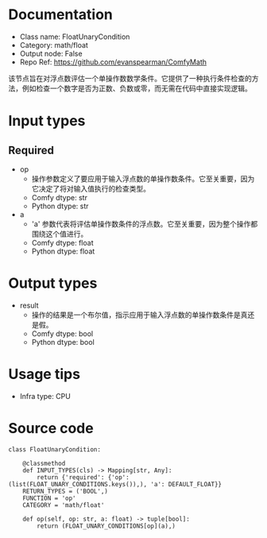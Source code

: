 # Documentation
- Class name: FloatUnaryCondition
- Category: math/float
- Output node: False
- Repo Ref: https://github.com/evanspearman/ComfyMath

该节点旨在对浮点数评估一个单操作数数学条件。它提供了一种执行条件检查的方法，例如检查一个数字是否为正数、负数或零，而无需在代码中直接实现逻辑。

# Input types
## Required
- op
    - 操作参数定义了要应用于输入浮点数的单操作数条件。它至关重要，因为它决定了将对输入值执行的检查类型。
    - Comfy dtype: str
    - Python dtype: str
- a
    - 'a' 参数代表将评估单操作数条件的浮点数。它至关重要，因为整个操作都围绕这个值进行。
    - Comfy dtype: float
    - Python dtype: float

# Output types
- result
    - 操作的结果是一个布尔值，指示应用于输入浮点数的单操作数条件是真还是假。
    - Comfy dtype: bool
    - Python dtype: bool

# Usage tips
- Infra type: CPU

# Source code
```
class FloatUnaryCondition:

    @classmethod
    def INPUT_TYPES(cls) -> Mapping[str, Any]:
        return {'required': {'op': (list(FLOAT_UNARY_CONDITIONS.keys()),), 'a': DEFAULT_FLOAT}}
    RETURN_TYPES = ('BOOL',)
    FUNCTION = 'op'
    CATEGORY = 'math/float'

    def op(self, op: str, a: float) -> tuple[bool]:
        return (FLOAT_UNARY_CONDITIONS[op](a),)
```